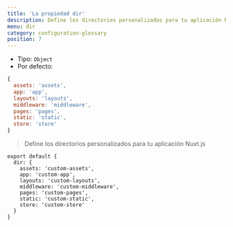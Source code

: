 ```yaml
---
title: 'La propiedad dir'
description: Define los directorios personalizados para tu aplicación Nuxt.js
menu: dir
category: configuration-glossary
position: 7
---
```


- Tipo: `Object`
- Por defecto:

```js
{
  assets: 'assets',
  app: 'app',
  layouts: 'layouts',
  middleware: 'middleware',
  pages: 'pages',
  static: 'static',
  store: 'store'
}
```

> Define los directorios personalizados para tu aplicación Nuxt.js

```js{}[nuxt.config.js]
export default {
  dir: {
    assets: 'custom-assets',
    app: 'custom-app',
    layouts: 'custom-layouts',
    middleware: 'custom-middleware',
    pages: 'custom-pages',
    static: 'custom-static',
    store: 'custom-store'
  }
}
```
